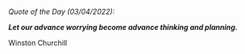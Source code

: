 *Quote of the Day (03/04/2022):*

_**Let our advance worrying become advance thinking and planning.**_

Winston Churchill